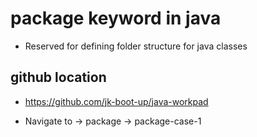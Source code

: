 # package keyword in java
* Reserved for defining folder structure for java classes

## github location

* https://github.com/jk-boot-up/java-workpad

* Navigate to -> package -> package-case-1

